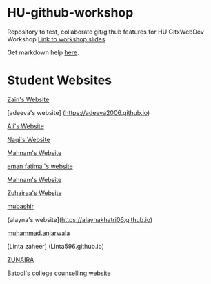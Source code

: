 # HU-github-workshop

Repository to test, collaborate git/github features for HU GitxWebDev Workshop
[Link to workshop slides](https://1drv.ms/p/s!AkTlh5yyv5yhgsF6D79SphrhbGsv3w)

Get markdown help [here](https://www.markdownguide.org/cheat-sheet/).

# Student Websites

[Zain's Website](https://zainau.github.io)

[adeeva's website] (https://adeeva2006.github.io)

[Ali's Website](https://ali-boii.github.io)

[Naqi's Website](https://naqi-boi.github.io)

[Mahnam's Website](mahnamm07.github.io)

[eman fatima 's website ](EMANFATIMA-GIF.github.io)

[Mahnam's Website](https://mahnamm07.github.io)

[Zuhairaa's Website](https://zuhaxraa.github.io)

[mubashir](https://mubashir300.github.io/)

{alayna's website](https://alaynakhatri06.github.io)

[muhammad.anjarwala](anjarwala159.github.io)

[Linta zaheer] (Linta596.github.io)

[ZUNAIRA](https://zunaira12345264.github.io/)

[Batool's college counselling website](batoolabedi.github.io)
